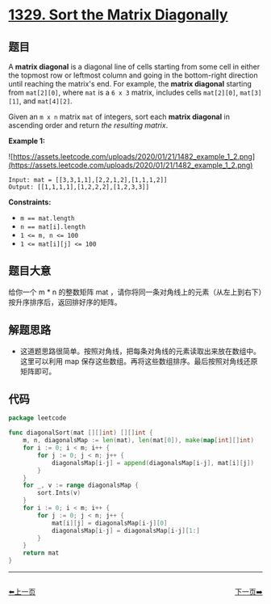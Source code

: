 # [1329. Sort the Matrix Diagonally](https://leetcode.com/problems/sort-the-matrix-diagonally/)


## 题目

A **matrix diagonal** is a diagonal line of cells starting from some cell in either the topmost row or leftmost column and going in the bottom-right direction until reaching the matrix's end. For example, the **matrix diagonal** starting from `mat[2][0]`, where `mat` is a `6 x 3` matrix, includes cells `mat[2][0]`, `mat[3][1]`, and `mat[4][2]`.

Given an `m x n` matrix `mat` of integers, sort each **matrix diagonal** in ascending order and return *the resulting matrix*.

**Example 1:**

![https://assets.leetcode.com/uploads/2020/01/21/1482_example_1_2.png](https://assets.leetcode.com/uploads/2020/01/21/1482_example_1_2.png)

```
Input: mat = [[3,3,1,1],[2,2,1,2],[1,1,1,2]]
Output: [[1,1,1,1],[1,2,2,2],[1,2,3,3]]
```

**Constraints:**

- `m == mat.length`
- `n == mat[i].length`
- `1 <= m, n <= 100`
- `1 <= mat[i][j] <= 100`

## 题目大意

给你一个 m * n 的整数矩阵 mat ，请你将同一条对角线上的元素（从左上到右下）按升序排序后，返回排好序的矩阵。

## 解题思路

- 这道题思路很简单。按照对角线，把每条对角线的元素读取出来放在数组中。这里可以利用 map 保存这些数组。再将这些数组排序。最后按照对角线还原矩阵即可。

## 代码

```go
package leetcode

func diagonalSort(mat [][]int) [][]int {
	m, n, diagonalsMap := len(mat), len(mat[0]), make(map[int][]int)
	for i := 0; i < m; i++ {
		for j := 0; j < n; j++ {
			diagonalsMap[i-j] = append(diagonalsMap[i-j], mat[i][j])
		}
	}
	for _, v := range diagonalsMap {
		sort.Ints(v)
	}
	for i := 0; i < m; i++ {
		for j := 0; j < n; j++ {
			mat[i][j] = diagonalsMap[i-j][0]
			diagonalsMap[i-j] = diagonalsMap[i-j][1:]
		}
	}
	return mat
}
```


----------------------------------------------
<div style="display: flex;justify-content: space-between;align-items: center;">
<p><a href="https://books.halfrost.com/leetcode/ChapterFour/1300~1399/1319.Number-of-Operations-to-Make-Network-Connected/">⬅️上一页</a></p>
<p><a href="https://books.halfrost.com/leetcode/ChapterFour/1300~1399/1332.Remove-Palindromic-Subsequences/">下一页➡️</a></p>
</div>
